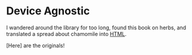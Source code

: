 # Device Agnostic
I wandered around the library for too long, found this book on herbs, and translated a spread about chamomile into [HTML](http://htmlpreview.github.io/?https://github.com/jennlikespie123/book/blob/master/camomile.html).

[Here] are the originals!

